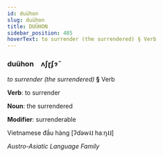 ```yaml
---
id: duühon
slug: duühon
title: DUÜHON
sidebar_position: 485
hoverText: to surrender (the surrendered) § Verb
---
```


### duühon&emsp;<span kind="abugida">ʌʃɽʄɂ̃</span>

*to surrender (the surrendered)* **§** Verb

**Verb**: to surrender

**Noun**: the surrendered

**Modifier**: surrenderable

Vietnamese đầu hàng [ʔɗəw˨˩ haːŋ˨˩]

*Austro-Asiatic Language Family*